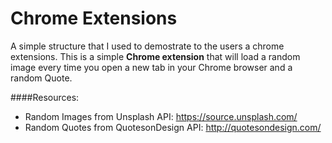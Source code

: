 # Chrome Extensions
A simple structure that I used to demostrate to the users a chrome extensions.
This is a simple **Chrome extension** that will load a random image every time you open a new tab in your Chrome browser and a random Quote.

####Resources:
* Random Images from Unsplash API: https://source.unsplash.com/
* Random Quotes from QuotesonDesign API: http://quotesondesign.com/